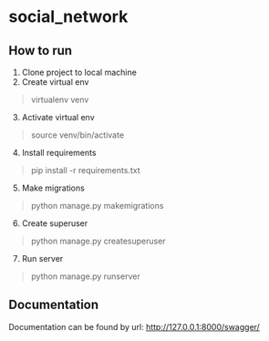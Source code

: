 # social_network
## How to run
1. Clone project to local machine
2. Create virtual env 
> virtualenv venv
3. Activate virtual env
> source venv/bin/activate
4. Install requirements
> pip install -r requirements.txt
5. Make migrations
> python manage.py makemigrations
6. Create superuser
> python manage.py createsuperuser
7. Run server
> python manage.py runserver
## Documentation
Documentation can be found by url: 
http://127.0.0.1:8000/swagger/
